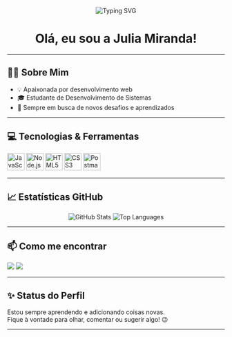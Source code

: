 <p align="center">
  <img src="https://readme-typing-svg.herokuapp.com/?font=Poppins&weight=800&size=45&pause=900&color=D565F2&background=FFFFFF00&center=true&vCenter=true&repeat=false&width=1000&lines=Bem-vindo+ao+meu+GitHub!+%F0%9F%91%8B" alt="Typing SVG" />
</p>


<h1 align="center">Olá, eu sou a Julia Miranda! </h1>

---

## 🧑‍💻 Sobre Mim

- 💡 Apaixonada por desenvolvimento web
- 🎓 Estudante de Desenvolvimento de Sistemas
- 🚀 Sempre em busca de novos desafios e aprendizados


---

## 💻 Tecnologias & Ferramentas

<p align="left">
  <img src="https://cdn.jsdelivr.net/gh/devicons/devicon/icons/javascript/javascript-original.svg" alt="JavaScript" width="40" height="40" />
  <img src="https://cdn.jsdelivr.net/gh/devicons/devicon/icons/nodejs/nodejs-original.svg" alt="Node.js" width="40" height="40" />
  <img src="https://cdn.jsdelivr.net/gh/devicons/devicon/icons/html5/html5-original.svg" alt="HTML5" width="40" height="40" />
  <img src="https://cdn.jsdelivr.net/gh/devicons/devicon/icons/css3/css3-original.svg" alt="CSS3" width="40" height="40" />
  <img src="https://www.vectorlogo.zone/logos/getpostman/getpostman-icon.svg" alt="Postman" width="40" height="40" />
</p>

---

## 📈 Estatísticas GitHub

<p align="center">
  <img src="https://github-readme-stats.vercel.app/api?username=juliaefmiranda&show_icons=true&theme=radical" alt="GitHub Stats" />
  <img src="https://github-readme-stats.vercel.app/api/top-langs/?username=juliaefmiranda&layout=compact&theme=radical" alt="Top Languages" />
</p>

---

## 📫 Como me encontrar

<p align="left">
  <a href="mailto:juliaefmiranda@gmail.com"><img src="https://img.shields.io/badge/E--mail-D565F2?style=for-the-badge&logo=gmail&logoColor=white" /></a>
  <a href="https://www.linkedin.com/in/juliaefmiranda/"><img src="https://img.shields.io/badge/LinkedIn-D565F2?style=for-the-badge&logo=linkedin&logoColor=white" /></a>

</p>

---

## ✨ Status do Perfil

Estou sempre aprendendo e adicionando coisas novas.  
Fique à vontade para olhar, comentar ou sugerir algo! 😉

---
